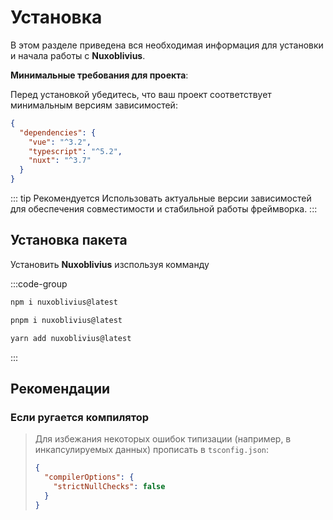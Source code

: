# Установка

В этом разделе приведена вся необходимая информация для установки и начала работы с **Nuxoblivius**.

**Минимальные требования для проекта**:

Перед установкой убедитесь, что ваш проект соответствует минимальным версиям зависимостей:

```json
{
  "dependencies": {
    "vue": "^3.2",
    "typescript": "^5.2",
    "nuxt": "^3.7"
  }
}
```

::: tip Рекомендуется
Использовать актуальные версии зависимостей для обеспечения совместимости и стабильной работы фреймворка.
:::

## Установка пакета

Установить **Nuxoblivius** изспользуя комманду

:::code-group

```bash [npm]
npm i nuxoblivius@latest
```

```bash [pnpm]
pnpm i nuxoblivius@latest
```

```bash [yarn]
yarn add nuxoblivius@latest
```

:::

## Рекомендации

### Если ругается компилятор <Badge type="warning" text="Не рекомендуется" />

> Для избежания некоторых ошибок типизации (например, в инкапсулируемых данных) прописать в `tsconfig.json`:
>
> ```json
> {
>   "compilerOptions": {
>     "strictNullChecks": false
>   }
> }
> ```
